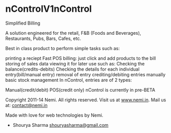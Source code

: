 # nControlV1nControl
Simplified Billing

A solution engineered for the retail, F&B (Foods and Beverages), Restaurants, Pubs, Bars, Cafes, etc.

Best in class product to perform simple tasks such as:

printing a reciept
Fast POS billing: just click and add products to the bill
storing of sales data
viewing it for later use such as:
    Checking the balance(credits-debits)
    Checking the details for each individual entry(bill/manual entry)
    removal of entry
crediting/debiting entries manually
basic stock management
In nControl, entries are of 2 types:

Manual(credit/debit)
POS(credit only)
nControl is currently in pre-BETA

Copyright 2011-14 Nemi. All rights reserved. Visit us at www.nemi.in. Mail us at: contact@nemi.in

Made with love for web technologies by Nemi.

- Shourya Sharma
shouryasharma@gmail.com
